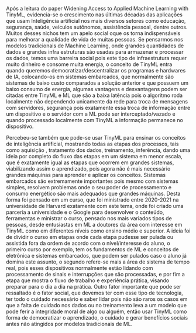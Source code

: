 Após a leitura do paper Widening Access to Applied Machine Learning with TinyML, evidencia-se o crescimento nas últimas décadas das aplicações que usam Inteligência artificial nos mais diversos setores como educação, segurança, saúde, veículos autônomos, assistência pessoal, dentre outros. Muitos desses nichos tem um apelo social oque os torna indispensáveis para melhorar a qualidade de vida de muitas pessoas. Se pensarmos nos modelos tradicionais de Machine Learning, onde grandes quantidades de dados e grandes infra estruturas são usadas para armazenar e processar os dados, temos uma barreira social pois este tipo de infraestrutura requer muito dinheiro e consome muita energia, o conceito de TinyML entra quando queremos democratizar/descentralizar os programas e hardwares de IA, colocando-os em sistemas embarcados, que normalmente são sistemas de baixo custo comparados a solução anterior e que possuem um baixo consumo de energia, algumas vantagens e desvantagens podem ser citadas entre TinyML e ML que são a baixa latência pois o algoritmo roda localmente não dependendo unicamente da rede para troca de mensagens com servidores, segurança pois exatamente essa troca de informação entre um dispositivo e o servidor com a ML pode ser interceptado/vazado e quando processado localmente com TinyML a informação permanece no dispositivo.

Percebeu-se também que pode-se usar TinyML para ensinar os conceitos de inteligência artificial, mostrando todas as etapas dos processos, tais como aquisição , tratamento dos dados, treinamento, inferência, dando uma ideia por completo do fluxo das etapas em um sistema em menor escala, que é exatamente igual as etapas que ocorrem em grandes sistemas, viabilizando assim o aprendizado, pois agora não é mais necessário grandes máquinas para aprender e aplicar os conceitos. Sistemas embarcados são extremamente importantes pois mesmo com sistemas simples, resolvem problemas onde o seu poder de processamento e consumo energético são mais adequados que grandes máquinas. Desta forma foi pensado em um curso, que foi ministrado entre 2020-2021 na universidade de Harvard exatamente com este tema, onde foi criado uma parceria a universidade e o Google para desenvolver o conteúdo, ferramentas e ministrar o curso, pensado nos mais variados tipos de pessoas, desde entusiastas em ML a doutores da área com interesse em TinyML como em diferentes níveis como ensino médio e superior.
A ideia foi de dividir o curso em etapas onde cada etapa pudesse ser pulada ou assistida fora da ordem de acordo com o nível/interesse do aluno, o primeiro curso por exemplo, tem os fundamentos de ML e conceitos de eletrônica e sistemas embarcados, que podem ser pulados caso o aluno já domina este assunto, o segundo refere-se mais a área de sistema de tempo real, pois esses dispositivos normalmente estão lidando com processamento de sinais e interrupções que são processadas, e por fim a etapa que mostra o fluxo de trabalho e experiência prática, visando preparar para o dia a dia na prática.
Outro fator importante que pode ser ressaltado é o fator social, que devemos ter com esse tipo de tecnologia, ter todo o cuidado necessário e saber lidar pois não são raros os casos em que a falta de cuidado nos dados ou no treinamento leva a um modelo que pode ferir a integridade moral de algo ou alguém, então usar TinyML como forma de democratizar o aprendizado, o cuidado e gerar benefícios sociais antes não atingidos por modelos tradicionais de ML.
